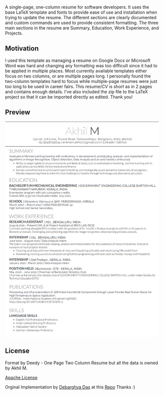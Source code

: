 A single-page, one-column resume for software developers. It uses the base LaTeX template and fonts to provide ease of use and installation when trying to update the resume. The different sections are clearly documented and custom commands are used to provide consistent formatting. The three main sections in the resume are Summary, Education, Work Experience, and Projects.

## Motivation

I used this template as managing a resume on Google Docs or Microsoft Word was hard and changing any formatting was too difficult since it had to be applied in multiple places. Most currently available templates either focus on two columns, or are multiple pages long. I personally found the two-column templates hard to focus while multiple-page resumes were just too long to be used in career fairs. This resume/CV is short as in 2 pages and contains enough details. I've also included the zip file to the LaTeX project so that it can be imported directly as edited. Thank you!

## Preview
<img src="resume_preview.png" alt="drawing" width="800"/>

## License
Format by Deedy - One Page Two Column Resume but all the data is owned by Akhil M.

[Apache License](http://www.apache.org/licenses/)

Orginal Implementation by [Debarghya Das](http://debarghyadas.com) at this [Repo](https://github.com/deedydas/Deedy-Resume)
Thanks :)

